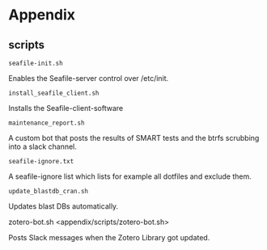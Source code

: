 Appendix
========

scripts
-------

`seafile-init.sh`

Enables the Seafile-server control over /etc/init.

`install_seafile_client.sh`

Installs the Seafile-client-software

`maintenance_report.sh`

A custom bot that posts the results of SMART tests and the btrfs scrubbing into a slack channel.

`seafile-ignore.txt`

A seafile-ignore list which lists for example all dotfiles and exclude them.

`update_blastdb_cran.sh`

Updates blast DBs automatically.

zotero-bot.sh &lt;appendix/scripts/zotero-bot.sh&gt;

Posts Slack messages when the Zotero Library got updated.